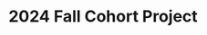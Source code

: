 ---
title: 2024 Fall Cohort Project
description: South Western Ambulance Service - Hospital Handover Report.
image: dashboard_hospital.png
link: https://data-science-at-swast-handover-poc-handover-yfa2kz.streamlit.app/
layout: dashboard
---